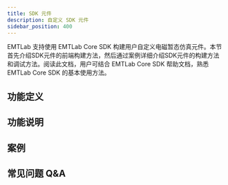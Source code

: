 ```yaml
---
title: SDK 元件
description: 自定义 SDK 元件
sidebar_position: 400
---
```


EMTLab 支持使用 EMTLab Core SDK 构建用户自定义电磁暂态仿真元件。本节首先介绍SDK元件的前端构建方法，然后通过案例详细介绍SDK元件的构建方法和调试方法。阅读此文档，用户可结合 EMTLab Core SDK 帮助文档，熟悉 EMTLab Core SDK 的基本使用方法。

## 功能定义


## 功能说明


## 案例


## 常见问题 Q&A


